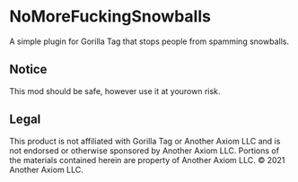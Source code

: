 # NoMoreFuckingSnowballs
A simple plugin for Gorilla Tag that stops people from spamming snowballs.

## Notice
This mod should be safe, however use it at yourown risk.
## Legal
This product is not affiliated with Gorilla Tag or Another Axiom LLC and is not endorsed or otherwise sponsored by Another Axiom LLC. Portions of the materials contained herein are property of Another Axiom LLC. ©️ 2021 Another Axiom LLC.
